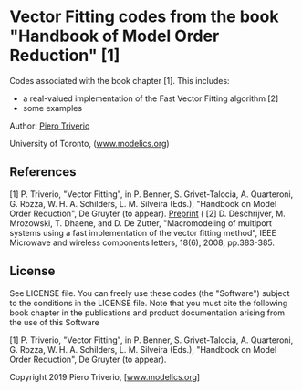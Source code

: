 # Vector Fitting codes from the book "Handbook of Model Order Reduction" [1]

Codes associated with the book chapter [1]. This includes:
- a real-valued implementation of the Fast Vector Fitting algorithm [2]
- some examples

Author: [Piero Triverio](piero.triverio@utoronto.ca)

University of Toronto, (www.modelics.org)


## References
[1] P. Triverio, "Vector Fitting", in P. Benner, S. Grivet-Talocia, A. Quarteroni, G. Rozza, W. H. A. Schilders, L. M. Silveira (Eds.), "Handbook on Model Order Reduction", De Gruyter (to appear). [Preprint](https://arxiv.org/abs/1908.08977)
(
[2] D. Deschrijver, M. Mrozowski, T. Dhaene, and D. De Zutter, "Macromodeling of multiport systems using a fast implementation of the vector fitting method", IEEE Microwave and wireless components letters, 18(6), 2008, pp.383-385.

## License
See LICENSE file. You can freely use these codes (the "Software") subject to the conditions in the LICENSE file. Note that you must cite the following book chapter in the publications and product documentation arising from the use of this Software

[1] P. Triverio, "Vector Fitting", in P. Benner, S. Grivet-Talocia, A. Quarteroni, G. Rozza, W. H. A. Schilders, L. M. Silveira (Eds.), "Handbook on Model Order Reduction", De Gruyter (to appear).
 
Copyright 2019 Piero Triverio, [www.modelics.org]
